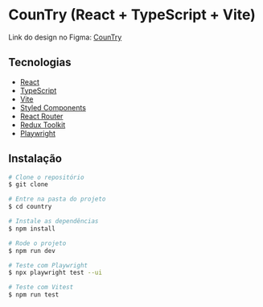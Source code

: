 # CounTry (React + TypeScript + Vite)

Link do design no Figma: [CounTry](https://www.figma.com/file/PpeCN8pn1ZyohXqY6ulQzx/CounTry?type=design&node-id=0%3A1&mode=design&t=cEfQzzPnDHovjYNJ-1)

## Tecnologias

- [React](https://reactjs.org/)
- [TypeScript](https://www.typescriptlang.org/)
- [Vite](https://vitejs.dev/)
- [Styled Components](https://styled-components.com/)
- [React Router](https://reactrouter.com/)
- [Redux Toolkit](https://redux-toolkit.js.org/)
- [Playwright](https://playwright.dev/)

## Instalação

```bash
# Clone o repositório
$ git clone 

# Entre na pasta do projeto
$ cd country

# Instale as dependências
$ npm install

# Rode o projeto
$ npm run dev

# Teste com Playwright
$ npx playwright test --ui

# Teste com Vitest
$ npm run test
```
